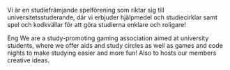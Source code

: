 Vi är en studiefrämjande spelförening som riktar sig till universitetsstuderande, där vi erbjuder hjälpmedel och studiecirklar samt spel och kodkvällar för att göra studierna enklare och roligare!

Eng
We are a study-promoting gaming association aimed at university students, where we offer aids and study circles as well as games and code nights to make studying easier and more fun! Also to hosts our members creative ideas.
